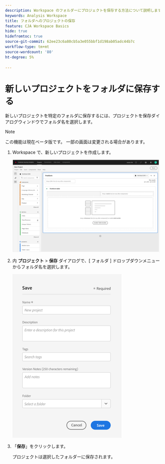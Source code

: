 ```yaml
---
description: Workspace のフォルダーにプロジェクトを保存する方法について説明します
keywords: Analysis Workspace
title: フォルダへのプロジェクトの保存
feature: CJA Workspace Basics
hide: true
hidefromtoc: true
source-git-commit: 62ee23c6a80cb5a3e055bbf1d198ab05adc44b7c
workflow-type: tm+mt
source-wordcount: '80'
ht-degree: 5%

---
```



# 新しいプロジェクトをフォルダに保存する

新しいプロジェクトを特定のフォルダに保存するには、プロジェクトを保存ダイアログウィンドウでフォルダ名を選択します。

>[!NOTE]
>
>この機能は現在ベータ版です。 一部の画面は変更される場合があります。

1. Workspace で、新しいプロジェクトを作成します。

   ![](/help/analysis-workspace/build-workspace-project/assets/save-to-folder1.png)

1. 内 **プロジェクト** > **保存** ダイアログで、[ フォルダ ] ドロップダウンメニューからフォルダ名を選択します。

   ![](/help/analysis-workspace/build-workspace-project/assets/save-to-folder2.png)

1. 「**保存**」をクリックします。

   プロジェクトは選択したフォルダーに保存されます。
